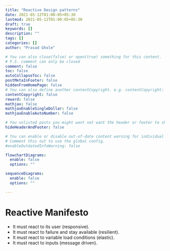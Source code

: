 ```yaml
---
title: "Reactive Design patterns"
date: 2021-05-12T01:00:05+05:30
lastmod: 2021-05-12T01:00:05+05:30
draft: true
keywords: []
description: ""
tags: []
categories: []
author: "Prasad Ghole"

# You can also close(false) or open(true) something for this content.
# P.S. comment can only be closed
comment: false
toc: false
autoCollapseToc: false
postMetaInFooter: false
hiddenFromHomePage: false
# You can also define another contentCopyright. e.g. contentCopyright: "This is another copyright."
contentCopyright: false
reward: false
mathjax: false
mathjaxEnableSingleDollar: false
mathjaxEnableAutoNumber: false

# You unlisted posts you might want not want the header or footer to show
hideHeaderAndFooter: false

# You can enable or disable out-of-date content warning for individual post.
# Comment this out to use the global config.
#enableOutdatedInfoWarning: false

flowchartDiagrams:
  enable: false
  options: ""

sequenceDiagrams: 
  enable: false
  options: ""

---
```


<!--more-->

# Reactive Manifesto
- It must react to its user (responsive).
- It must react to failure and stay available (resilient).
- It must react to variable load conditions (elastic).
- It must react to inputs (message driven).

